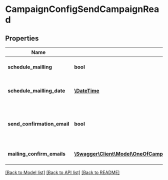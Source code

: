 # CampaignConfigSendCampaignRead

## Properties
Name | Type | Description | Notes
------------ | ------------- | ------------- | -------------
**schedule_mailling** | **bool** | Schedule the campaign | [optional] 
**schedule_mailling_date** | [**\DateTime**](\DateTime.md) | Schedule date to send the campaign | [optional] 
**send_confirmation_email** | **bool** | Send a confirmation email when the campaign get sent | [optional] 
**mailing_confirm_emails** | [**\Swagger\Client\Model\OneOfCampaignConfigSendCampaignReadMailingConfirmEmailsItems[]**](.md) | Emails to send the confirmation | [optional] 

[[Back to Model list]](../../README.md#documentation-for-models) [[Back to API list]](../../README.md#documentation-for-api-endpoints) [[Back to README]](../../README.md)

